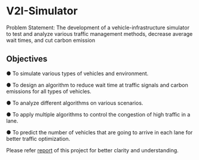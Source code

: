 # V2I-Simulator

Problem Statement:
The development of a vehicle-infrastructure simulator to test and analyze various
traffic management methods, decrease average wait times, and cut carbon
emission

## Objectives

● To simulate various types of vehicles and environment.

● To design an algorithm to reduce wait time at traffic signals and carbon emissions
for all types of vehicles.

● To analyze different algorithms on various scenarios.

● To apply multiple algorithms to control the congestion of high traffic in a lane.

● To predict the number of vehicles that are going to arrive in each lane for better
traffic optimization.

Please refer [report](https://github.com/anandsagar00/V2I-Simulator/blob/main/Project%20Report.pdf) of this project for better clarity and understanding.


